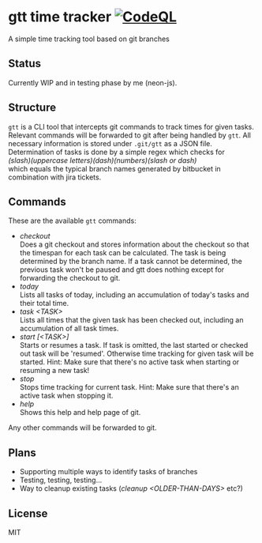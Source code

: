 # gtt time tracker [![CodeQL](https://github.com/neon-JS/gttTimeTracker/actions/workflows/codeql-analysis.yml/badge.svg)](https://github.com/neon-JS/gttTimeTracker/actions/workflows/codeql-analysis.yml)
A simple time tracking tool based on git branches

## Status
Currently WIP and in testing phase by me (neon-js).

## Structure
`gtt` is a CLI tool that intercepts git commands to track times for given tasks.
Relevant commands will be forwarded to git after being handled by `gtt`. 
All necessary information is stored under `.git/gtt` as a JSON file. 
Determination of tasks is done by a simple regex which checks for  
_(slash)(uppercase letters)(dash)(numbers)(slash or dash)_  
which equals the typical branch names generated by bitbucket in combination with jira tickets.

## Commands
These are the available `gtt` commands:

- _checkout_  
  Does a git checkout and stores information about the checkout so that the timespan for each 
  task can be calculated. The task is being determined by the branch name. If a task cannot be 
  determined, the previous task won't be paused and gtt does nothing except for forwarding the 
  checkout to git. 
- _today_  
  Lists all tasks of today, including an accumulation of today's tasks and their total time.
- _task \<TASK>_  
  Lists all times that the given task has been checked out, including an accumulation of all 
  task times.
- _start \[\<TASK>]_  
  Starts or resumes a task. If task is omitted, the last started or checked out task will be 
  'resumed'. Otherwise time tracking for given task will be started.
  Hint: Make sure that there's no active task when starting or resuming a new task!
- _stop_  
  Stops time tracking for current task.
  Hint: Make sure that there's an active task when stopping it.
- _help_  
  Shows this help and help page of git.

Any other commands will be forwarded to git. 

## Plans
- Supporting multiple ways to identify tasks of branches
- Testing, testing, testing...
- Way to cleanup existing tasks (_cleanup \<OLDER-THAN-DAYS>_ etc?)

## License
MIT
